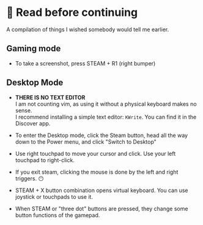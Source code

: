 # 🧙 Read before continuing
A compilation of things I wished somebody would tell me earlier.

## Gaming mode
- To take a screenshot, press STEAM + R1 (right bumper)

## Desktop Mode
- **THERE IS NO TEXT EDITOR**  
I am not counting vim, as using it without a physical keyboard makes no sense.  
I recommend installing a simple text editor: `KWrite`. You can find it in the Discover app.

- To enter the Desktop mode, click the Steam button, head all the way down to the Power menu, and click "Switch to Desktop"
- Use right touchpad to move your cursor and click. Use your left touchpad to right-click.
- If you exit steam, clicking the mouse is done by the left and right triggers. 😶
- STEAM + X button combination opens virtual keyboard. You can use joystick or touchpads to use it.
- When STEAM or "three dot" buttons are pressed, they change some button functions of the gamepad.